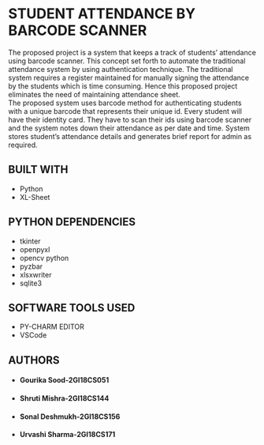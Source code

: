 # STUDENT ATTENDANCE BY BARCODE SCANNER
The proposed project is a system that keeps a track of students’ attendance using barcode scanner. This concept set forth to automate the traditional attendance system by using authentication technique. The traditional system requires a register maintained for manually signing the attendance by the students which is time consuming. Hence this proposed project eliminates the need of maintaining attendance sheet.
<br>
The proposed system uses barcode method for authenticating students with a unique barcode that represents their unique id. Every student will have their identity card. They have to scan their ids using barcode scanner and the system notes down their attendance as per date and time. System stores student’s attendance details and generates brief report for admin as required.
## BUILT WITH
<ul>
  <li>Python</li>
  <li>XL-Sheet</li>
</ul>
<h2>PYTHON DEPENDENCIES</h2>
<ul>
  <li>tkinter</li>
  <li>openpyxl</li>
  <li>opencv python</li>
  <li>pyzbar</li>
  <li>xlsxwriter</li>
  <li>sqlite3</li>
</ul>
<h2>SOFTWARE TOOLS USED</h2>
  <ul><li>PY-CHARM EDITOR</li>
  <li>VSCode</li></ul>
<h2>AUTHORS</h2>
<ul><li><h4>Gourika Sood-2GI18CS051</h4></li>
  <li><h4>Shruti Mishra-2GI18CS144</h4></li>
  <li><h4>Sonal Deshmukh-2GI18CS156</h4></li>
  <li><h4>Urvashi Sharma-2GI18CS171</h4></li>
</ul>
